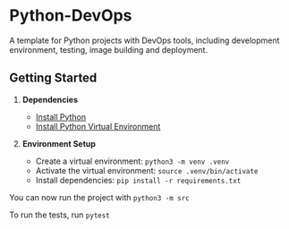 # Python-DevOps

A template for Python projects with DevOps tools, including development environment, testing, image building and deployment.

## Getting Started

1. **Dependencies**
    - [Install Python](https://www.python.org/downloads/)
    - [Install Python Virtual Environment](https://virtualenv.pypa.io/en/latest/installation.html)

2. **Environment Setup**
    - Create a virtual environment: `python3 -m venv .venv`
    - Activate the virtual environment: `source .venv/bin/activate`
    - Install dependencies: `pip install -r requirements.txt`

You can now run the project with `python3 -m src`

To run the tests, run `pytest`
